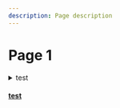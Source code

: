 ```yaml
---
description: Page description
---
```


# Page 1

<details>

<summary>test</summary>

expandable content

</details>

#### [test](./)
